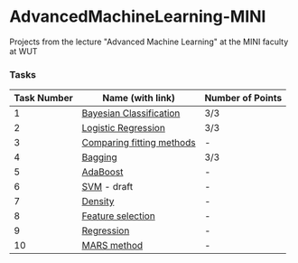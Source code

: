 # AdvancedMachineLearning-MINI
Projects from the lecture "Advanced Machine Learning" at the MINI faculty at WUT

### Tasks
| Task Number | Name (with link)                                                                 | Number of Points |
|-------------|----------------------------------------------------------------------------------|------------------|
| 1           | [Bayesian Classification](https://github.com/LJaremek/AdvancedMachineLearning-MINI/tree/main/task_1)  | 3/3 |
| 2           | [Logistic Regression](https://github.com/LJaremek/AdvancedMachineLearning-MINI/tree/main/task_2)      | 3/3 |
| 3           | [Comparing fitting methods](https://github.com/LJaremek/AdvancedMachineLearning-MINI/tree/main/task_3)| - |
| 4           | [Bagging](https://github.com/LJaremek/AdvancedMachineLearning-MINI/tree/main/task_4)                  | 3/3 |
| 5           | [AdaBoost](https://github.com/LJaremek/AdvancedMachineLearning-MINI/tree/main/task_5)                 | - |
| 6           | [SVM](https://github.com/LJaremek/AdvancedMachineLearning-MINI/tree/main/task_6) - draft              | - |
| 7           | [Density](https://github.com/LJaremek/AdvancedMachineLearning-MINI/tree/main/task_7)                  | - |
| 8           | [Feature selection](https://github.com/LJaremek/AdvancedMachineLearning-MINI/tree/main/task_8)        | - |
| 9           | [Regression](https://github.com/LJaremek/AdvancedMachineLearning-MINI/tree/main/task_9)             | - |
| 10          | [MARS method](https://github.com/LJaremek/AdvancedMachineLearning-MINI/tree/main/task_10)            | - |
